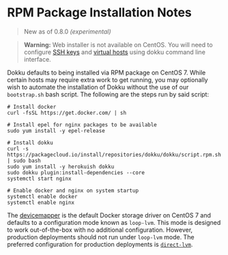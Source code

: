 # RPM Package Installation Notes

> New as of 0.8.0 *(experimental)*

>**Warning:** Web installer is not available on CentOS. You will need to configure [SSH keys](/docs/deployment/user-management.md#adding-ssh-keys) and [virtual hosts](/docs/configuration/domains.md#customizing-hostnames) using dokku command line interface.

Dokku defaults to being installed via RPM package on CentOS 7. While certain hosts may require extra work to get running, you may optionally wish to automate the installation of Dokku without the use of our `bootstrap.sh` bash script. The following are the steps run by said script:

```shell
# Install docker
curl -fsSL https://get.docker.com/ | sh

# Install epel for nginx packages to be available
sudo yum install -y epel-release

# Install dokku
curl -s https://packagecloud.io/install/repositories/dokku/dokku/script.rpm.sh | sudo bash
sudo yum install -y herokuish dokku
sudo dokku plugin:install-dependencies --core
systemctl start nginx

# Enable docker and nginx on system startup
systemctl enable docker
systemctl enable nginx
```

The [devicemapper](https://docs.docker.com/engine/userguide/storagedriver/device-mapper-driver/) is the default Docker storage driver on CentOS 7 and defaults to a configuration mode known as `loop-lvm`. This mode is designed to work out-of-the-box with no additional configuration. However, production deployments should not run under `loop-lvm` mode. The preferred configuration for production deployments is [`direct-lvm`](https://docs.docker.com/engine/userguide/storagedriver/device-mapper-driver/#/configure-direct-lvm-mode-for-production).
